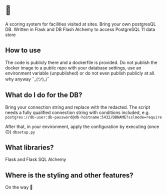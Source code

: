 # 🚽

A scoring system for facilities visited at sites. Bring your own postgresQL DB. Written in Flask and DB Flash Alchemy to access PostgreSQL 11 data store

## How to use
The code is publicly there and a dockerfile is provided. Do not publish the docker image to a public repo with your database settings, use an environment variable (unpublished) or do not even publish publicly at all. why anyway ¯\_(ツ)_/¯

## What do I do for the DB?
Bring your connection string and replace with the redacted. The script needs a fully qualified connection string with conditions included, e.g. `postgres://db-user:db-password@db-hostname:5432/DBNAME?sslmode=require`

After that, in your environment, apply the configuration by executing (once 🙃) `dbsetup.py`

## What libraries?
Flask and Flask SQL Alchemy

## Where is the styling and other features?
On the way 🚂
